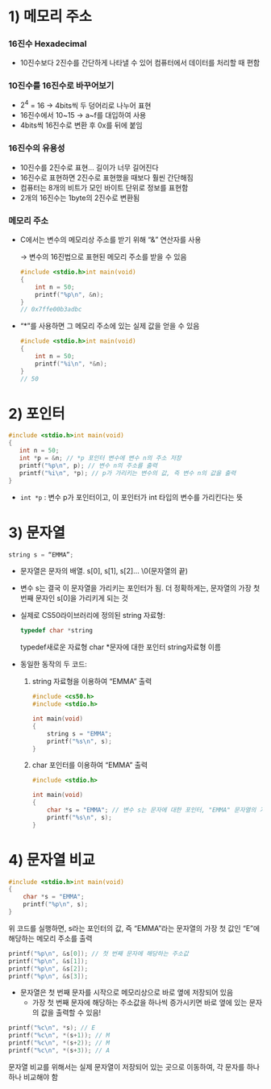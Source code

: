 # 1) 메모리 주소

### 16진수 Hexadecimal

- 10진수보다 2진수를 간단하게 나타낼 수 있어 컴퓨터에서 데이터를 처리할 때 편함

### 10진수를 16진수로 바꾸어보기

- $2^4$ = 16 → 4bits씩 두 덩어리로 나누어 표현
- 16진수에서 10~15 → a~f를 대입하여 사용
- 4bits씩 16진수로 변환 후 0x를 뒤에 붙임

### 16진수의 유용성

- 10진수를 2진수로 표현… 길이가 너무 길어진다
- 16진수로 표현하면 2진수로 표현했을 때보다 훨씬 간단해짐
- 컴퓨터는 8개의 비트가 모인 바이트 단위로 정보를 표현함
- 2개의 16진수는 1byte의 2진수로 변환됨

### 메모리 주소

- C에서는 변수의 메모리상 주소를 받기 위해 “&” 연산자를 사용
    
    → 변수의 16진법으로 표현된 메모리 주소를 받을 수 있음
    
    ```c
    #include <stdio.h>int main(void)
    {
        int n = 50;
        printf("%p\n", &n);
    }
    // 0x7ffe00b3adbc
    ```
    
- “*”를 사용하면 그 메모리 주소에 있는 실제 값을 얻을 수 있음
    
    ```c
    #include <stdio.h>int main(void)
    {
        int n = 50;
        printf("%i\n", *&n);
    }
    // 50
    ```
    

# 2) 포인터

```c
#include <stdio.h>int main(void)
{
   int n = 50;
   int *p = &n; // *p 포인터 변수에 변수 n의 주소 저장
   printf("%p\n", p); // 변수 n의 주소를 출력
   printf("%i\n", *p); // p가 가리키는 변수의 값, 즉 변수 n의 값을 출력
}
```

- `int *p` : 변수 p가 포인터이고, 이 포인터가 int 타입의 변수를 가리킨다는 뜻

# 3) 문자열

```c
string s = “EMMA”; 
```

- 문자열은 문자의 배열. s[0], s[1], s[2]… \0(문자열의 끝)
- 변수 s는 결국 이 문자열을 가리키는 포인터가 됨. 더 정확하게는, 문자열의 가장 첫번째 문자인 s[0]을 가리키게 되는 것
- 실제로 CS50라이브러리에 정의된 string 자료형:
    
    ```c
    typedef char *string
    ```
    
    typedef새로운 자료형 char *문자에 대한 포인터 string자료형 이름
    
- 동일한 동작의 두 코드:
    1. string 자료형을 이용하여 “EMMA” 출력
        
        ```c
        #include <cs50.h>
        #include <stdio.h>
        
        int main(void)
        {
            string s = "EMMA";
            printf("%s\n", s);
        }
        ```
        
    2. char 포인터를 이용하여 “EMMA” 출력
        
        ```c
        #include <stdio.h>
        
        int main(void)
        {
            char *s = "EMMA"; // 변수 s는 문자에 대한 포인터, "EMMA" 문자열의 가장 첫번째 값을 저장
            printf("%s\n", s);
        }
        ```
        
# 4) 문자열 비교

```c
#include <stdio.h>int main(void)
{
    char *s = "EMMA";
    printf("%p\n", s);
}
```

위 코드를 실행하면, s라는 포인터의 값, 즉 “EMMA”라는 문자열의 가장 첫 값인 “E”에 해당하는 메모리 주소를 출력

```c
printf("%p\n", &s[0]); // 첫 번째 문자에 해당하는 주소값
printf("%p\n", &s[1]);
printf("%p\n", &s[2]);
printf("%p\n", &s[3]);
```

- 문자열은 첫 번째 문자를 시작으로 메모리상으로 바로 옆에 저장되어 있음
    - 가장 첫 번째 문자에 해당하는 주소값을 하나씩 증가시키면 바로 옆에 있는 문자의 값을 출력할 수 있음!

```c
printf("%c\n", *s); // E
printf("%c\n", *(s+1)); // M
printf("%c\n", *(s+2)); // M
printf("%c\n", *(s+3)); // A
```

문자열 비교를 위해서는 실제 문자열이 저장되어 있는 곳으로 이동하여, 각 문자를 하나하나 비교해야 함
